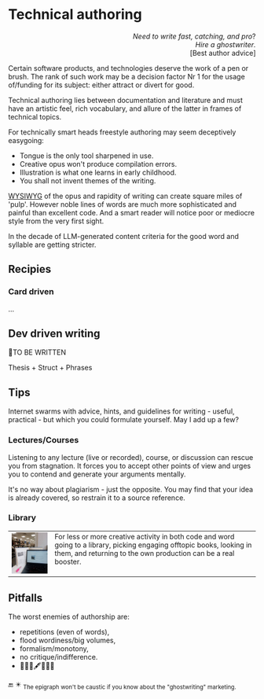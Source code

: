 # Technical authoring

<p dir="rtl">?<i>Need to write fast, catching, and pro<br>.Hire a ghostwriter</i><br />
[Best author advice]</p>

Certain software products, and technologies deserve the work of a pen or brush. The rank of such work may be a decision factor Nr&nbsp;1 for the usage of/funding for its subject: either attract or divert for good.

Technical authoring lies between documentation and literature and must have an artistic feel, rich vocabulary, and allure of the latter in frames of technical topics.

For technically smart heads freestyle authoring may seem deceptively easygoing: 

* Tongue is the only tool sharpened in use.
* Creative opus won't produce compilation errors.
* Illustration is what one learns in early childhood.
* You shall not invent themes of the writing.
  
<span title="&nbsp;What You See Is What You Write"><ins>WYSIWYG</ins></span> of the opus and rapidity of writing can create square miles of 'pulp'. However noble lines of words are much more sophisticated and painful than excellent code. And a smart reader will notice poor or mediocre style from the very first sight.

In the decade of LLM-generated content criteria for the good word and syllable are getting stricter.

## Recipies 

### Card driven

...

## Dev driven writing

🚧TO BE WRITTEN

Thesis + Struct + Phrases

## Tips

Internet swarms with advice, hints, and guidelines for writing - useful, practical - but which you could formulate yourself. May I add up a few?

### Lectures/Courses

Listening to any lecture (live or recorded), course, or discussion can rescue you from stagnation. It forces you to accept other points of view and urges you to contend and generate your arguments mentally.

It's no way about plagiarism - just the opposite. You may find that your idea is already covered, so restrain it to a source reference.

### Library

<table><tr valign="top"><td>
  <picture><img width="250px" alt="&nbsp;Snapshot from the lib" src="../../_rsc/_img/photo/blog/spots/StadtBiblio.jpg" /></picture>
</td><td>
  For less or more creative activity in both code and word going to a library, picking engaging offtopic books, looking in them, and returning to the own production can be a real booster.
</td></tr></table>

## Pitfalls

The worst enemies of authorship are:

- repetitions (even of words),
- flood wordiness/big volumes,
- formalism/monotony,
- no critique/indifference.
- 🚧🚧🚧🖋️🚧🚧🚧 

🔚 ✴️ <sub>The epigraph won't be caustic if you know about the "ghostwriting" marketing.</sub>
